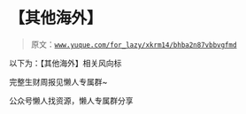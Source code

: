 # 【其他海外】

> 原文：[`www.yuque.com/for_lazy/xkrm14/bhba2n87vbbvgfmd`](https://www.yuque.com/for_lazy/xkrm14/bhba2n87vbbvgfmd)

以下为：【其他海外】相关风向标

完整生财周报见懒人专属群~

公众号懒人找资源，懒人专属群分享

